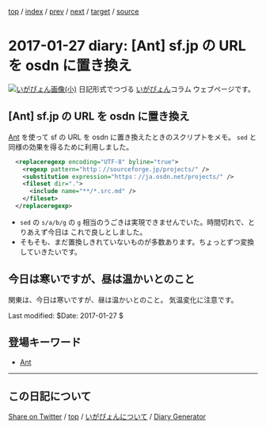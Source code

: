 [top](../index.html) 
 / [index](index.html) 
 / [prev](https://igapyon.github.io/diary/2017/ig170126.html) 
 / [next](https://igapyon.github.io/diary/2017/ig170128.html) 
 / [target](https://igapyon.github.io/diary/2017/ig170127.html) 
 / [source](https://github.com/igapyon/diary/blob/gh-pages/2017/ig170127.html.src.md) 

2017-01-27 diary: [Ant] sf.jp の URL を osdn に置き換え
=====================================================================================================
[![いがぴょん画像(小)](https://igapyon.github.io/diary/images/iga200306s.jpg "いがぴょん")](https://igapyon.github.io/diary/memo/memoigapyon.html) 日記形式でつづる [いがぴょん](https://igapyon.github.io/diary/memo/memoigapyon.html)コラム ウェブページです。

## [Ant] sf.jp の URL を osdn に置き換え

[Ant](../keyword/ant.html) を使って sf の URL を osdn に置き換えたときのスクリプトをメモ。
`sed` と同様の効果を得るために利用しました。

```xml
  <replaceregexp encoding="UTF-8" byline="true">
    <regexp pattern="http：//sourceforge.jp/projects/" />
    <substitution expression="https：//ja.osdn.net/projects/" />
    <fileset dir=".">
      <include name="**/*.src.md" />
    </fileset>
  </replaceregexp>
```

* `sed` の `s/a/b/g` の `g` 相当のうごきは実現できませんでいた。時間切れで、とりあえず今日は これで良しとしました。
* そもそも、まだ置換しきれていないものが多数あります。ちょっとずつ変換していきたいです。

## 今日は寒いですが、昼は温かいとのこと

関東は、今日は寒いですが、昼は温かいとのこと。
気温変化に注意です。

Last modified: $Date: 2017-01-27 $

## 登場キーワード

* [Ant](../keyword/ant.html)

----------------------------------------------------------------------------------------------------

## この日記について

[Share on Twitter](https://twitter.com/intent/tweet?hashtags=igapyon%2Cdiary%2C%E3%81%84%E3%81%8C%E3%81%B4%E3%82%87%E3%82%93%2CAnt&text=%5BAnt%5D+sf.jp+%E3%81%AE+URL+%E3%82%92+osdn+%E3%81%AB%E7%BD%AE%E3%81%8D%E6%8F%9B%E3%81%88&url=https%3A%2F%2Figapyon.github.io%2Fdiary%2F2017%2Fig170127.html) / [top](../index.html) / [いがぴょんについて](https://igapyon.github.io/diary/memo/memoigapyon.html) / [Diary Generator](https://github.com/igapyon/igapyonv3)
